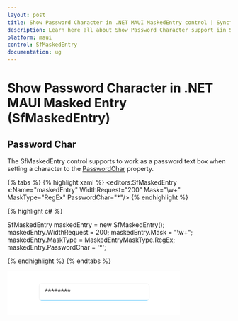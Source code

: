 ```yaml
---
layout: post
title: Show Password Character in .NET MAUI MaskedEntry control | Syncfusion®
description: Learn here all about Show Password Character support iin Syncfusion® .NET MAUI Masked Entry (SfMaskedEntry) control and more.
platform: maui
control: SfMaskedEntry
documentation: ug 
---
```


# Show Password Character in .NET MAUI Masked Entry (SfMaskedEntry)

## Password Char

The SfMaskedEntry control supports to work as a password text box when setting a character to the [PasswordChar](https://help.syncfusion.com/cr/maui/Syncfusion.Maui.Inputs.SfMaskedEntry.html#Syncfusion_Maui_Inputs_SfMaskedEntry_PasswordChar) property.

{% tabs %}
{% highlight xaml %}
 <editors:SfMaskedEntry x:Name="maskedEntry"
                        WidthRequest="200"
                        Mask="\w+" 
                        MaskType="RegEx" 
                        PasswordChar="*"/>
{% endhighlight %}

{% highlight c# %}

SfMaskedEntry maskedEntry = new SfMaskedEntry();
maskedEntry.WidthRequest = 200;
maskedEntry.Mask = "\w+";
maskedEntry.MaskType = MaskedEntryMaskType.RegEx;
maskedEntry.PasswordChar = '*';

{% endhighlight %}
{% endtabs %}

![Show Password Char](MaskedEntry_Images/MaskedEntry_PasswordChar.png)

